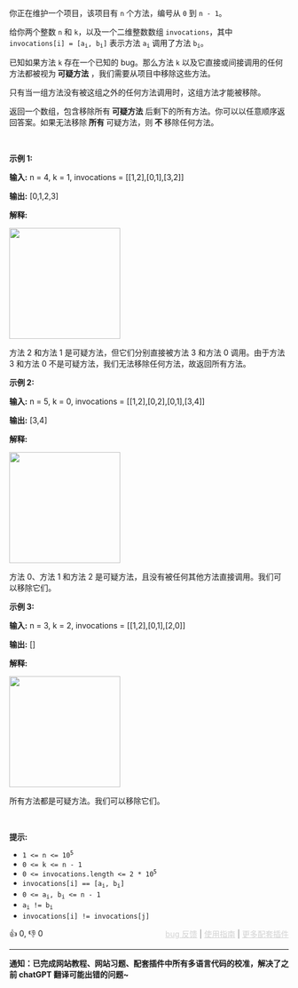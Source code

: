 <p>你正在维护一个项目，该项目有 <code>n</code> 个方法，编号从 <code>0</code> 到 <code>n - 1</code>。</p>

<p>给你两个整数 <code>n</code> 和 <code>k</code>，以及一个二维整数数组 <code>invocations</code>，其中 <code>invocations[i] = [a<sub>i</sub>, b<sub>i</sub>]</code> 表示方法 <code>a<sub>i</sub></code> 调用了方法 <code>b<sub>i</sub></code>。</p>

<p>已知如果方法 <code>k</code> 存在一个已知的 bug。那么方法 <code>k</code> 以及它直接或间接调用的任何方法都被视为<strong> </strong><strong>可疑方法</strong> ，我们需要从项目中移除这些方法。</p>

<p><span class="text-only" data-eleid="13" style="white-space: pre;">只有当一组方法没有被这组之外的任何方法调用时，这组方法才能被移除。</span></p>

<p>返回一个数组，包含移除所有<strong> </strong><strong>可疑方法</strong> 后剩下的所有方法。你可以以任意顺序返回答案。如果无法移除<strong> 所有 </strong>可疑方法，则<strong> 不 </strong>移除任何方法。</p>

<p>&nbsp;</p>

<p><strong class="example">示例 1:</strong></p>

<div class="example-block"> 
 <p><strong>输入:</strong> <span class="example-io">n = 4, k = 1, invocations = [[1,2],[0,1],[3,2]]</span></p> 
</div>

<p><strong>输出:</strong> <span class="example-io">[0,1,2,3]</span></p>

<p><strong>解释:</strong></p>

<p><img alt="" src="https://assets.leetcode.com/uploads/2024/07/18/graph-2.png" style="width: 200px; height: 200px;" /></p>

<p>方法 2 和方法 1 是可疑方法，但它们分别直接被方法 3 和方法 0 调用。由于方法 3 和方法 0 不是可疑方法，我们无法移除任何方法，故返回所有方法。</p>

<p><strong class="example">示例 2:</strong></p>

<div class="example-block"> 
 <p><strong>输入:</strong> <span class="example-io">n = 5, k = 0, invocations = [[1,2],[0,2],[0,1],[3,4]]</span></p> 
</div>

<p><strong>输出:</strong> <span class="example-io">[3,4]</span></p>

<p><strong>解释:</strong></p>

<p><img alt="" src="https://assets.leetcode.com/uploads/2024/07/18/graph-3.png" style="width: 200px; height: 200px;" /></p>

<p>方法 0、方法 1 和方法 2 是可疑方法，且没有被任何其他方法直接调用。我们可以移除它们。</p>

<p><strong class="example">示例 3:</strong></p>

<div class="example-block"> 
 <p><strong>输入:</strong> <span class="example-io">n = 3, k = 2, invocations = [[1,2],[0,1],[2,0]]</span></p> 
</div>

<p><strong>输出:</strong> <span class="example-io">[]</span></p>

<p><strong>解释:</strong></p>

<p><img alt="" src="https://assets.leetcode.com/uploads/2024/07/20/graph.png" style="width: 200px; height: 200px;" /></p>

<p>所有方法都是可疑方法。我们可以移除它们。</p>

<p>&nbsp;</p>

<p><strong>提示:</strong></p>

<ul> 
 <li><code>1 &lt;= n &lt;= 10<sup>5</sup></code></li> 
 <li><code>0 &lt;= k &lt;= n - 1</code></li> 
 <li><code>0 &lt;= invocations.length &lt;= 2 * 10<sup>5</sup></code></li> 
 <li><code>invocations[i] == [a<sub>i</sub>, b<sub>i</sub>]</code></li> 
 <li><code>0 &lt;= a<sub>i</sub>, b<sub>i</sub> &lt;= n - 1</code></li> 
 <li><code>a<sub>i</sub> != b<sub>i</sub></code></li> 
 <li><code>invocations[i] != invocations[j]</code></li> 
</ul>

<div>👍 0, 👎 0<span style='float: right;'><span style='color: gray;'><a href='https://github.com/labuladong/fucking-algorithm/issues' target='_blank' style='color: lightgray;text-decoration: underline;'>bug 反馈</a> | <a href='https://labuladong.online/algo/fname.html?fname=jb插件简介' target='_blank' style='color: lightgray;text-decoration: underline;'>使用指南</a> | <a href='https://labuladong.online/algo/' target='_blank' style='color: lightgray;text-decoration: underline;'>更多配套插件</a></span></span></div>

<div id="labuladong"><hr>

**通知：已完成网站教程、网站习题、配套插件中所有多语言代码的校准，解决了之前 chatGPT 翻译可能出错的问题~**

</div>

